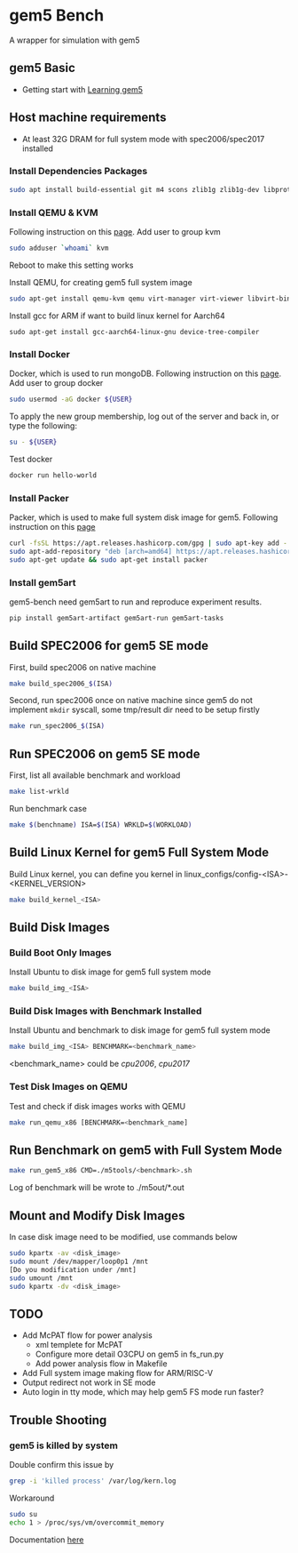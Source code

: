 # gem5 Bench
A wrapper for simulation with gem5

## gem5 Basic
- Getting start with [Learning gem5](http://learning.gem5.org/)

## Host machine requirements
- At least 32G DRAM for full system mode with spec2006/spec2017 installed

### Install Dependencies Packages
```bash
sudo apt install build-essential git m4 scons zlib1g zlib1g-dev libprotobuf-dev protobuf-compiler libprotoc-dev libgoogle-perftools-dev python-dev python gcc-multilib g++multilib
```

### Install QEMU & KVM

Following instruction on this [page](https://help.ubuntu.com/community/KVM/Installation). Add user to group kvm

```bash
sudo adduser `whoami` kvm
````
Reboot to make this setting works

Install QEMU, for creating gem5 full system image
```bash
sudo apt-get install qemu-kvm qemu virt-manager virt-viewer libvirt-bin virtinst kpartx
```


Install gcc for ARM if want to build linux kernel for Aarch64
```
sudo apt-get install gcc-aarch64-linux-gnu device-tree-compiler
```

### Install Docker

Docker, which is used to run mongoDB. Following instruction on this [page](https://docs.docker.com/engine/install/ubuntu/). Add user to group docker

```bash
sudo usermod -aG docker ${USER}
```

To apply the new group membership, log out of the server and back in, or type the following:

```bash
su - ${USER}
```

Test docker

```bash
docker run hello-world
```

### Install Packer

Packer, which is used to make full system disk image for gem5. Following instruction on this [page](https://www.packer.io/downloads)

```bash
curl -fsSL https://apt.releases.hashicorp.com/gpg | sudo apt-key add -
sudo apt-add-repository "deb [arch=amd64] https://apt.releases.hashicorp.com $(lsb_release -cs) main"
sudo apt-get update && sudo apt-get install packer
```

### Install gem5art

gem5-bench need gem5art to run and reproduce experiment results. 

```bash
pip install gem5art-artifact gem5art-run gem5art-tasks
```



## Build SPEC2006 for gem5 SE mode

First, build spec2006 on native machine
```bash
make build_spec2006_$(ISA)
```
Second, run spec2006 once on native machine since gem5 do not implement `mkdir` syscall, some tmp/result dir need to be setup firstly
```bash
make run_spec2006_$(ISA)
```

## Run SPEC2006 on gem5 SE mode
First, list all available benchmark and workload
```bash
make list-wrkld
```
Run benchmark case
```bash
make $(benchname) ISA=$(ISA) WRKLD=$(WORKLOAD)
```

## Build Linux Kernel for gem5 Full System Mode

Build Linux kernel, you can define you kernel in linux_configs/config-\<ISA>-<KERNEL_VERSION>
```bash
make build_kernel_<ISA>
```



## Build Disk Images

### Build Boot Only Images

Install Ubuntu to disk image for gem5 full system mode

```bash
make build_img_<ISA>
```

### Build Disk Images with Benchmark Installed

Install Ubuntu and benchmark to disk image for gem5 full system mode

```bash
make build_img_<ISA> BENCHMARK=<benchmark_name>
```
<benchmark_name> could be *cpu2006*, *cpu2017*

### Test Disk Images on QEMU

Test and check if disk images works with QEMU

```bash
make run_qemu_x86 [BENCHMARK=<benchmark_name]
```


## Run Benchmark on gem5 with Full System Mode

```bash
make run_gem5_x86 CMD=./m5tools/<benchmark>.sh
```
Log of benchmark will be wrote to ./m5out/*.out



## Mount and Modify Disk Images

In case disk image need to be modified, use commands below

```bash
sudo kpartx -av <disk_image>
sudo mount /dev/mapper/loop0p1 /mnt
[Do you modification under /mnt]
sudo umount /mnt
sudo kpartx -dv <disk_image>
```



## TODO
- Add McPAT flow for power analysis
  - xml templete for McPAT
  - Configure more detail O3CPU on gem5 in fs_run.py
  - Add power analysis flow in Makefile
- Add Full system image making flow for ARM/RISC-V
- Output redirect not work in SE mode
- Auto login in tty mode, which may help gem5 FS mode run faster?

## Trouble Shooting
### gem5 is killed by system

Double confirm this issue by
```bash
grep -i 'killed process' /var/log/kern.log
```

Workaround
```bash
sudo su
echo 1 > /proc/sys/vm/overcommit_memory
```
Documentation [here](https://www.kernel.org/doc/Documentation/sysctl/vm.txt)





